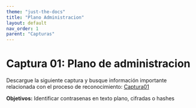 ```yaml
---
theme: "just-the-docs"
title: "Plano Administracion"
layout: default
nav_order: 1
parent: "Capturas"
---
```

# Captura 01: Plano de administracion
Descargue la siguiente captura y busque información importante relacionada con el proceso de reconocimiento:
[Captura01](https://github.com/dpachecocl/dpachecocl.github.io/raw/refs/heads/main/docs/capturas/Captura01.pcapng)

**Objetivos:** Identificar contrasenas en texto plano, cifradas o hashes
